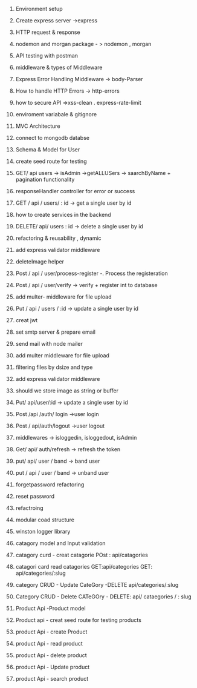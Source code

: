 1. Environment setup
2. Create express server ->express
3. HTTP request & response
4. nodemon and morgan package - > nodemon , morgan
5. API testing with postman 
6. middleware & types of Middleware 
7. Express Error Handling Middleware -> body-Parser
8. How to handle HTTP Errors -> http-errors
9. how to secure API =>xss-clean . express-rate-limit
10. enviroment variabale & gitignore
11. MVC Architecture
12. connect to mongodb databse
13. Schema & Model for User
14. create seed route for testing
15. GET/ api users -> isAdmin ->getALLUSers -> saarchByName + pagination functionality
16. responseHandler controller for error or success
17. GET / api / users/ : id -> get a single user by id
18. how to create services in the backend
19. DELETE/ api/ users : id -> delete a single user by id 
20. refactoring & reusability , dynamic
21. add express validator middleware
22. deleteImage helper
23. Post / api / user/process-register -. Process the registeration
25. Post / api / user/verify -> verify + register int to database
26. add multer- middleware for file upload 
27. Put / api / users / :id -> update a single user by id
28. creat jwt
29. set smtp server & prepare email
30. send mail with node mailer
31. add multer middleware for file upload
32. filtering files by dsize and type
33. add express validator middleware
34. should we store image as string or buffer
35. Put/ api/user/:id -> update a single user by id
36. Post /api /auth/ login ->user login
37. Post / api/auth/logout ->user logout
38. middlewares -> isloggedin, isloggedout, isAdmin
39. Get/ api/ auth/refresh -> refresh the token
40. put/ api/ user / band -> band user 
41. put / api / user / band -> unband user
42. forgetpassword refactoring
43. reset password 
44. refactroing 
45. modular coad structure
46. winston logger library
47. catagory model and Input validation 
48. catagory  curd - creat catagorie POst : api/catagories 
49. catagori card read catagories
GET:api/categories
    GET: api/categories/:slug

50. category CRUD - Update CateGory -DELETE api/categories/:slug
51. Category CRUD - Delete CATeGOry - DELETE: api/ cataegories / : slug
52. Product Api -Product model
53. Product api - creat seed route for testing products
54. product Api - create Product 
55. product Api - read product 
56. product Api - delete product  
57. product Api - Update  product  
58. product Api - search  product  






